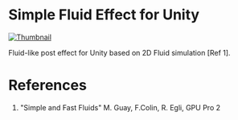 # Simple Fluid Effect for Unity

[![Thumbnail](img.youtube.com/vi/EYmZhtEaxP8/0.jpg)](https://youtu.be/EYmZhtEaxP8)

Fluid-like post effect for Unity based on 2D Fluid simulation [Ref 1]. 

# References
1. "Simple and Fast Fluids" M. Guay, F.Colin, R. Egli, GPU Pro 2
